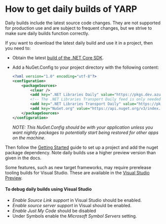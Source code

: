 How to get daily builds of YARP
===============================

Daily builds include the latest source code changes. They are not supported for production use and are subject to frequent changes, but we strive to make sure daily builds function correctly.

If you want to download the latest daily build and use it in a project, then you need to:

- Obtain the latest [build of the .NET Core SDK](https://github.com/dotnet/core-sdk#installers-and-binaries).
- Add a NuGet.Config to your project directory with the following content:

  ```xml
  <?xml version="1.0" encoding="utf-8"?>
  <configuration>
      <packageSources>
          <clear />
          <add key=".NET Libraries Daily" value="https://pkgs.dev.azure.com/dnceng/public/_packaging/dotnet-libraries/nuget/v3/index.json" />
          <!-- The .NET Libraries Transport Daily feed is only needed for the Yarp.Kubernetes.Controller package -->
          <add key=".NET Libraries Transport Daily" value="https://pkgs.dev.azure.com/dnceng/public/_packaging/dotnet-libraries-transport/nuget/v3/index.json" />
          <add key="NuGet.org" value="https://api.nuget.org/v3/index.json" />
      </packageSources>
  </configuration>
  ```

  *NOTE: This NuGet.Config should be with your application unless you want nightly packages to potentially start being restored for other apps on the machine.*

Then follow the [Getting Started](https://learn.microsoft.com/aspnet/core/fundamentals/servers/yarp/getting-started) guide to set up a project and add the nuget package dependency. Note daily builds use a higher preview version than given in the docs.

Some features, such as new target frameworks, may require prerelease tooling builds for Visual Studio.
These are available in the [Visual Studio Preview](https://www.visualstudio.com/vs/preview/).

#### To debug daily builds using Visual Studio

* *Enable Source Link support* in Visual Studio should be enabled.
* *Enable source server support* in Visual should be enabled.
* *Enable Just My Code* should be disabled
* Under Symbols enable the *Microsoft Symbol Servers* setting.
